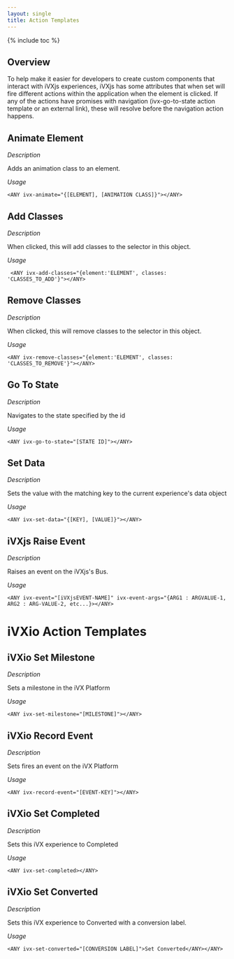 ```yaml
---
layout: single
title: Action Templates
---
```



{% include toc %}

## Overview

To help make it easier for developers to create custom components that interact with 
iVXjs experiences, iVXjs has some attributes that when set will fire different actions 
within the application when the element is clicked. If any of the actions have promises
with navigation (ivx-go-to-state action template or an external link), these will resolve 
before the navigation action happens.

## Animate Element

_Description_

Adds an animation class to an element. 

_Usage_

```
<ANY ivx-animate="{[ELEMENT], [ANIMATION CLASS]}"></ANY>
```

## Add Classes 

_Description_

When clicked, this will add classes to the selector in this object.

_Usage_

```
 <ANY ivx-add-classes="{element:'ELEMENT', classes: 'CLASSES_TO_ADD'}"></ANY>
```

## Remove Classes 

_Description_

When clicked, this will remove classes to the selector in this object.

_Usage_

```
<ANY ivx-remove-classes="{element:'ELEMENT', classes: 'CLASSES_TO_REMOVE'}"></ANY>
```

## Go To State

_Description_

Navigates to the state specified by the id

_Usage_

```
<ANY ivx-go-to-state="[STATE ID]"></ANY>
```

## Set Data 

_Description_ 

Sets the value with the matching key to the current experience's data object

_Usage_

```
<ANY ivx-set-data="{[KEY], [VALUE]}"></ANY>
```

## iVXjs Raise Event 

_Description_

Raises an event on the iVXjs's Bus.

_Usage_

```
<ANY ivx-event="[iVXjsEVENT-NAME]" ivx-event-args="{ARG1 : ARGVALUE-1, ARG2 : ARG-VALUE-2, etc...}></ANY>
```

# iVXio Action Templates

## iVXio Set Milestone

_Description_

Sets a milestone in the iVX Platform

_Usage_

```
<ANY ivx-set-milestone="[MILESTONE]"></ANY>    
```

## iVXio Record Event

_Description_

Sets fires an event on the iVX Platform

_Usage_

```
<ANY ivx-record-event="[EVENT-KEY]"></ANY> 
```

## iVXio Set Completed

_Description_

Sets this iVX experience to Completed

_Usage_  

```
<ANY ivx-set-completed></ANY>    
```

## iVXio Set Converted

_Description_

Sets this iVX experience to Converted with a conversion label.

_Usage_  

```
<ANY ivx-set-converted="[CONVERSION LABEL]">Set Converted</ANY></ANY>
```